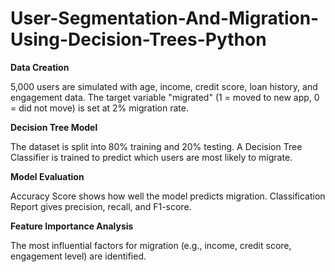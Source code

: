 # User-Segmentation-And-Migration-Using-Decision-Trees-Python

**Data Creation**

5,000 users are simulated with age, income, credit score, loan history, and engagement data.
The target variable "migrated" (1 = moved to new app, 0 = did not move) is set at 2% migration rate.

**Decision Tree Model**

The dataset is split into 80% training and 20% testing.
A Decision Tree Classifier is trained to predict which users are most likely to migrate.

**Model Evaluation**

Accuracy Score shows how well the model predicts migration.
Classification Report gives precision, recall, and F1-score.

**Feature Importance Analysis**

The most influential factors for migration (e.g., income, credit score, engagement level) are identified.
